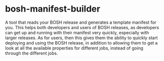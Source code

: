 # bosh-manifest-builder

A tool that reads your BOSH release and generates a template manifest for you. This helps both developers and users of BOSH releases, as developers can get up and running with their manifest very quickly, especially with larger releases. As for users, then this gives them the ability to quickly start deploying and using the BOSH release, in addition to allowing them to get a look at all the available properties for different jobs, instead of going through the different jobs.